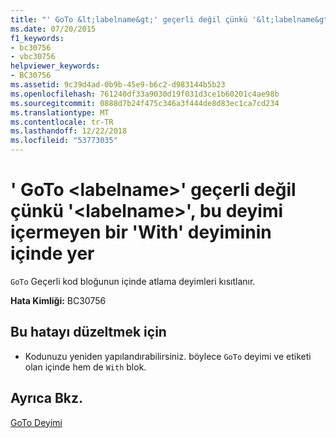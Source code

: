 ```yaml
---
title: "' GoTo &lt;labelname&gt;' geçerli değil çünkü '&lt;labelname&gt;', bu deyimi içermeyen bir 'With' deyiminin içinde yer"
ms.date: 07/20/2015
f1_keywords:
- bc30756
- vbc30756
helpviewer_keywords:
- BC30756
ms.assetid: 9c39d4ad-0b9b-45e9-b6c2-d983144b5b23
ms.openlocfilehash: 761240df33a9030d19f031d3ce1b60201c4ae98b
ms.sourcegitcommit: 0888d7b24f475c346a3f444de8d83ec1ca7cd234
ms.translationtype: MT
ms.contentlocale: tr-TR
ms.lasthandoff: 12/22/2018
ms.locfileid: "53773035"
---
```

# <a name="goto-ltlabelnamegt-is-not-valid-because-ltlabelnamegt-is-inside-a-with-statement-that-does-not-contain-this-statement"></a>' GoTo &lt;labelname&gt;' geçerli değil çünkü '&lt;labelname&gt;', bu deyimi içermeyen bir 'With' deyiminin içinde yer
`GoTo` Geçerli kod bloğunun içinde atlama deyimleri kısıtlanır.  
  
 **Hata Kimliği:** BC30756  
  
## <a name="to-correct-this-error"></a>Bu hatayı düzeltmek için  
  
-   Kodunuzu yeniden yapılandırabilirsiniz. böylece `GoTo` deyimi ve etiketi olan içinde hem de `With` blok.  
  
## <a name="see-also"></a>Ayrıca Bkz.  
 [GoTo Deyimi](../../visual-basic/language-reference/statements/goto-statement.md)
